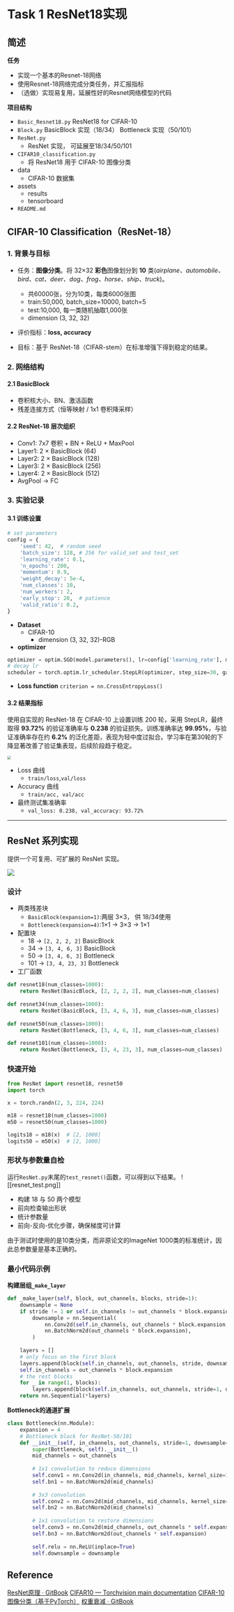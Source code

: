 # Task 1 ResNet18实现
## 简述
**任务**
- 实现一个基本的Resnet-18网络
- 使用Resnet-18网络完成分类任务，并汇报指标
- （选做）实现易复用，延展性好的Resnet网络模型的代码

**项目结构**
- `Basic_Resnet18.py`
	ResNet18 for CIFAR-10
- `Block.py`
	BasicBlock 实现（18/34）
	Bottleneck 实现（50/101）
- `ResNet.py`
	- ResNet 实现， 可延展至18/34/50/101
- `CIFAR10_classification.py`
	- 将 ResNet18 用于 CIFAR-10 图像分类
- data
	- CIFAR-10 数据集
- assets
	- results
	- tensorboard
- `README.md`
## CIFAR-10 Classification（ResNet-18）
### 1. 背景与目标

- 任务：**图像分类**。将 32×32 **彩色**图像划分到 **10** 类(*airplane、automobile、bird、cat、deer、dog、frog、horse、ship、truck*)。
	- 共60000张，分为10类，每类6000张图
	- train:50,000, batch_size=10000, batch=5
	- test:10,000, 每一类随机抽取1,000张
	- dimension (3, 32, 32)
  
- 评价指标：**loss, accuracy** 
  
- 目标：基于 ResNet-18（CIFAR-stem）在标准增强下得到稳定的结果。
### 2. 网络结构
#### 2.1 BasicBlock
- 卷积核大小、BN、激活函数
- 残差连接方式（恒等映射 / 1x1 卷积降采样）

#### 2.2 ResNet-18 层次组织
- Conv1: 7x7 卷积 + BN + ReLU + MaxPool
- Layer1: 2 × BasicBlock (64)
- Layer2: 2 × BasicBlock (128)
- Layer3: 2 × BasicBlock (256)
- Layer4: 2 × BasicBlock (512)
- AvgPool → FC
### 3. 实验记录
#### 3.1 训练设置
```python
# set parameters  
config = {  
    'seed': 42,  # random seed
    'batch_size': 128, # 256 for valid_set and test_set
    'learning_rate': 0.1,  
    'n_epochs': 200,  
    'momentum': 0.9,  
    'weight_decay': 5e-4,  
    'num_classes': 10,  
    'num_workers': 2,  
    'early_stop': 20,  # patience
    'valid_ratio': 0.2,  
}
```
- **Dataset** 
	- CIFAR-10
		- dimension (3, 32, 32)-RGB
- **optimizer**
```python
optimizer = optim.SGD(model.parameters(), lr=config['learning_rate'], momentum=config['momentum'], weight_decay=config['weight_decay'])  
# decay lr
scheduler = torch.optim.lr_scheduler.StepLR(optimizer, step_size=30, gamma=0.1)
```
- **Loss function**
`criterion = nn.CrossEntropyLoss()`

#### 3.2 结果指标

使用自实现的 ResNet-18 在 CIFAR-10 上设置训练 200 轮，采用 StepLR，最终取得 **93.72%** 的验证准确率与 **0.238** 的验证损失。训练准确率达 **99.95%**，与验证准确率存在约 **6.2%** 的泛化差距，表现为轻中度过拟合。学习率在第30轮的下降显著改善了验证集表现，后续阶段趋于稳定。

<img src="attachments/0915_resnet_cifar10_tensorboard.png" style="zoom:50%;" />

- Loss 曲线
	- `train/loss`,`val/loss`
- Accuracy 曲线
	- `train/acc, val/acc`
- 最终测试集准确率
	- `val_loss: 0.238, val_accuracy: 93.72%`
---
## ResNet 系列实现
提供一个可复用、可扩展的 ResNet 实现。

![](attachments/resnet架构.png)

### 设计

- 两类残差块
	- `BasicBlock(expansion=1)`:两层 3×3， 供 18/34使用
	- `Bottleneck(expansion=4)`:1×1 -> 3×3 -> 1×1
- 配置块
	- 18 -> `[2, 2, 2, 2]` BasicBlock
	- 34 -> `[3, 4, 6, 3]` BasicBlock
	- 50 -> `[3, 4, 6, 3]` Bottleneck
	- 101 -> `[3, 4, 23, 3]` Bottleneck
- 工厂函数
```python
def resnet18(num_classes=1000):  
    return ResNet(BasicBlock, [2, 2, 2, 2], num_classes=num_classes)  
  
def resnet34(num_classes=1000):  
    return ResNet(BasicBlock, [3, 4, 6, 3], num_classes=num_classes)  
  
def resnet50(num_classes=1000):  
    return ResNet(Bottleneck, [3, 4, 6, 3], num_classes=num_classes)  
  
def resnet101(num_classes=1000):  
    return ResNet(Bottleneck, [3, 4, 23, 3], num_classes=num_classes)
```
### 快速开始
```python
from ResNet import resnet18, resnet50
import torch

x = torch.randn(2, 3, 224, 224)

m18 = resnet18(num_classes=1000)
m50 = resnet50(num_classes=1000)

logits18 = m18(x)  # [2, 1000]
logits50 = m50(x)  # [2, 1000]
```
### 形状与参数量自检
运行`ResNet.py`末尾的`test_resnet()`函数，可以得到以下结果。
![[resnet_test.png]]
- 构建 18 与 50 两个模型
- 前向检查输出形状
- 统计参数量
- 前向-反向-优化步骤，确保梯度可计算

由于测试时使用的是10类分类，而非原论文的ImageNet 1000类的标准统计，因此总参数量是基本正确的。
### 最小代码示例
**构建层组`_make_layer`**
```python
def _make_layer(self, block, out_channels, blocks, stride=1):  
    downsample = None  
    if stride != 1 or self.in_channels != out_channels * block.expansion:  
        downsample = nn.Sequential(  
            nn.Conv2d(self.in_channels, out_channels * block.expansion, kernel_size=1, stride=stride, bias=False),  
            nn.BatchNorm2d(out_channels * block.expansion),  
        )  
  
    layers = []  
    # only focus on the first block  
    layers.append(block(self.in_channels, out_channels, stride, downsample))  
    self.in_channels = out_channels * block.expansion  
    # the rest blocks  
    for _ in range(1, blocks):  
        layers.append(block(self.in_channels, out_channels, stride=1, downsample=None))  
    return nn.Sequential(*layers)
```

**Bottleneck的通道扩展**
```python
class Bottleneck(nn.Module):  
    expansion = 4  
    # Bottleneck block for ResNet-50/101  
    def __init__(self, in_channels, out_channels, stride=1, downsample=None):  
        super(Bottleneck, self).__init__()  
        mid_channels = out_channels  
  
        # 1x1 convolution to reduce dimensions  
        self.conv1 = nn.Conv2d(in_channels, mid_channels, kernel_size=1, bias=False)  
        self.bn1 = nn.BatchNorm2d(mid_channels)  
  
        # 3x3 convolution  
        self.conv2 = nn.Conv2d(mid_channels, mid_channels, kernel_size=3, stride=stride, padding=1, bias=False)  
        self.bn2 = nn.BatchNorm2d(mid_channels)  
  
        # 1x1 convolution to restore dimensions  
        self.conv3 = nn.Conv2d(mid_channels, out_channels * self.expansion, kernel_size=1, bias=False)  
        self.bn3 = nn.BatchNorm2d(out_channels * self.expansion)  
  
        self.relu = nn.ReLU(inplace=True)  
        self.downsample = downsample
```
## Reference
[ResNet原理 · GitBook](https://www.rethink.fun/chapter11/ResNet%E5%8E%9F%E7%90%86.html)
[CIFAR10 — Torchvision main documentation](https://docs.pytorch.org/vision/master/generated/torchvision.datasets.CIFAR10.html)
[CIFAR-10图像分类（基于PyTorch）](https://blog.csdn.net/ft_sunshine/article/details/90644818?ops_request_misc=%257B%2522request%255Fid%2522%253A%252259e3b90cc9b1fde21acdf153126b61ac%2522%252C%2522scm%2522%253A%252220140713.130102334..%2522%257D&request_id=59e3b90cc9b1fde21acdf153126b61ac&biz_id=0&utm_medium=distribute.pc_search_result.none-task-blog-2~all~top_positive~default-1-90644818-null-null.142^v102^pc_search_result_base6&utm_term=cifar-10%E5%9B%BE%E5%83%8F%E5%88%86%E7%B1%BB&spm=1018.2226.3001.4187)
[权重衰减 · GitBook](https://www.rethink.fun/chapter9/%E6%9D%83%E9%87%8D%E8%A1%B0%E5%87%8F.html)
